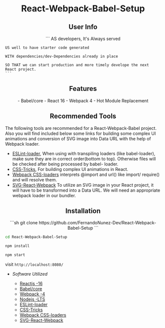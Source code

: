 <p align="center">
  <h1 align="center">React-Webpack-Babel-Setup</h1>
</p>



 <h2 align="center">User Info</h2>
 <p align="center">
    ```
    AS developers, It's Always served 
    
    US well to have starter code generated 
    
    WITH dependencies/dev-Dependencies already in place

    SO THAT we can start production and more timely develope the next React project.
    ```
 </p>



<h2 align="center">Features</h2>
<p align="center">
- Babel/core
- React 16
- Webpack 4
- Hot Module Replacement
</p>


<p align="center">
<h2 align="center">Recommended Tools</h2>

   The following tools are recommended for a React-Webpack-Babel project. Also you will find included below
   some links for building some complex UI animations and conversion of SVG image into Data URL with the help of Webpack        loader.

- [ESLint-loader](https://webpack.js.org/loaders/eslint-loader/), When using with transpiling loaders (like   babel-loader),   make sure they are in correct order(bottom to top). Otherwise files will be checked after  being processed by babel-         loader.
- [CSS-Tricks](https://css-tricks.com/building-a-complex-ui-animation-in-react-simply/), For building complex  UI animations   in React.
- [Webpack CSS-loaders](https://webpack.js.org/loaders/css-loader/) interprets @import and url() like import/ require() and   will resolve them.
- [SVG-React-Webpack](https://www.pluralsight.com/guides/-how-to-load-svg-with-react-and-webpack) To utilize  an SVG image     in your React project, it will have to be transformed into a Data URL. We will need an  appropriate webpack loader in our   bundler. 
</p>



<h2 align="center">Installation</h2>
<p align="center">
 ```sh
 git clone https://github.com/FernandoNunez-Dev/React-Webpack-Babel-Setup
 ```

 ```sh
 cd React-Webpack-Babel-Setup
 ```

 ```sh
 npm install
 ```
 
 ```sh
 npm start
 ```
 visit `http://localhost:8080/`
</p>

- _Software Utilized_
  
  - [Reactjs -16](https://reactjs.org/)
  - [Babel/core](https://www.npmjs.com/package/@babel/core)
  - [Webpack -4](https://webpack.js.org/)
  - [Nodejs -LTS](https://nodejs.org/en/)
  - [ESLint-loader](https://webpack.js.org/loaders/eslint-loader/)
  - [CSS-Tricks](https://css-tricks.com/building-a-complex-ui-animation-in-react-simply/)
  - [Webpack CSS-loaders](https://webpack.js.org/loaders/css-loader/)
  - [SVG-React-Webpack](https://www.pluralsight.com/guides/-how-to-load-svg-with-react-and-webpack)
